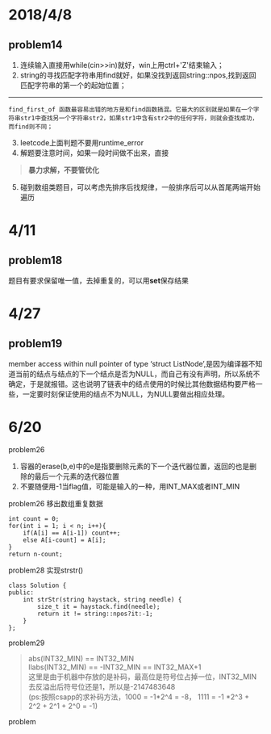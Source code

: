 # 2018/4/8
## problem14
1. 连续输入直接用while(cin>>in)就好，win上用ctrl+'Z'结束输入；
2. string的寻找匹配字符串用find就好，如果没找到返回string::npos,找到返回匹配字符串的第一个的起始位置；   
---
    find_first_of 函数最容易出错的地方是和find函数搞混。它最大的区别就是如果在一个字符串str1中查找另一个字符串str2，如果str1中含有str2中的任何字符，则就会查找成功，而find则不同；
3. leetcode上面判题不要用runtime_error
4. 解题要注意时间，如果一段时间做不出来，直接
> **暴力求解，不要管优化**
5. 碰到数组类题目，可以考虑先排序后找规律，一般排序后可以从首尾两端开始遍历
# 4/11
## problem18
题目有要求保留唯一值，去掉重复的，可以用**set**保存结果
# 4/27
## problem19
member access within null pointer of type ‘struct ListNode’,是因为编译器不知道当前的结点与结点的下一个结点是否为NULL，而自己有没有声明，所以系统不确定，于是就报错。这也说明了链表中的结点使用的时候比其他数据结构要严格一些，一定要时刻保证使用的结点不为NULL，为NULL要做出相应处理。
## 
# 6/20
problem26   
1. 容器的erase(b,e)中的e是指要删除元素的下一个迭代器位置，返回的也是删除的最后一个元素的迭代器位置
2. 不要随便用-1当flag值，可能是输入的一种，用INT_MAX或者INT_MIN     

problem26   移出数组重复数据
```
int count = 0;
for(int i = 1; i < n; i++){
    if(A[i] == A[i-1]) count++;
    else A[i-count] = A[i];
}
return n-count;
```

problem28   实现strstr()
```
class Solution {
public:
    int strStr(string haystack, string needle) {
        size_t it = haystack.find(needle);
        return it != string::npos?it:-1;
    }
};
```

problem29   
> abs(INT32_MIN) == INT32_MIN   
llabs(INT32_MIN) == -INT32_MIN == INT32_MAX+1   
这里是由于机器中存放的是补码，最高位是符号位占掉一位，INT32_MIN去反溢出后符号位还是1，所以是-2147483648     
(ps:按照csapp的求补码方法，1000 = -1*2^4 = -8， 1111 = -1 *2^3 + 2^2 + 2^1 + 2^0 = -1)

problem